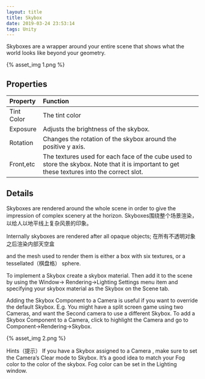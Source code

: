 ```yaml
---
layout: title
title: Skybox
date: 2019-03-24 23:53:14
tags: Unity
---
```

Skyboxes are a wrapper around your entire scene that shows what the world looks like beyond your geometry.

<!--more-->

{% asset_img 1.png %}

## Properties

| Property  | Function  |
| :------------ | :------------ |
| Tint Color  | The tint color  |
| Exposure  | Adjusts the brightness of the skybox.  |
| Rotation  | Changes the rotation of the skybox around the positive y axis.  |
| Front,etc  | The textures used for each face of the cube used to store the skybox. Note that it is important to get these textures into the correct slot.  |

## Details
Skyboxes are rendered around the whole scene in order to give the impression of complex scenery at the horizon.
Skyboxes围绕整个场景渲染，以给人以地平线上复杂风景的印象。

Internally skyboxes are rendered after all opaque objects; 
在所有不透明对象之后渲染内部天空盒

and the mesh 
used to render them is either a box with six textures, or a tessellated（棋盘格） sphere.

To implement a Skybox create a skybox material. Then add it to the scene by using the Window-> Rendering->Lighting Settings menu item and specifying your skybox material as the Skybox on the Scene tab.

Adding the Skybox Component
to a Camera is useful if you want to override the default Skybox. E.g. You might have a split screen game using two Cameras, and want the Second camera to use a different Skybox. To add a Skybox Component to a Camera, click to highlight the Camera and go to Component->Rendering->Skybox.

{% asset_img 2.png %}

Hints（提示）
If you have a Skybox assigned to a Camera
, make sure to set the Camera’s Clear mode to Skybox.
It’s a good idea to match your Fog color to the color of the skybox. Fog color can be set in the Lighting window.